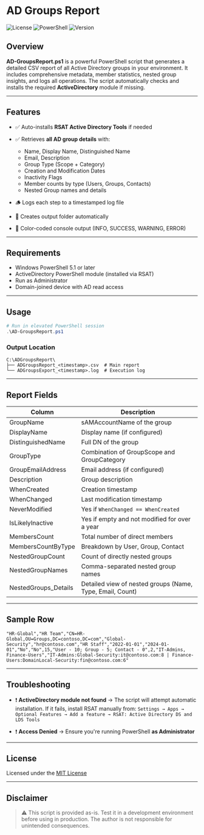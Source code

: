 
# AD Groups Report

![License](https://img.shields.io/badge/license-MIT-blue.svg)
![PowerShell](https://img.shields.io/badge/powershell-5.1%2B-blue.svg)
![Version](https://img.shields.io/badge/version-1.1-green.svg)

## Overview

**AD-GroupsReport.ps1** is a powerful PowerShell script that generates a detailed CSV report of all Active Directory groups in your environment. It includes comprehensive metadata, member statistics, nested group insights, and logs all operations. The script automatically checks and installs the required **ActiveDirectory** module if missing.

---

## Features

- ✅ Auto-installs **RSAT Active Directory Tools** if needed
- ✅ Retrieves **all AD group details** with:
  - Name, Display Name, Distinguished Name
  - Email, Description
  - Group Type (Scope + Category)
  - Creation and Modification Dates
  - Inactivity Flags
  - Member counts by type (Users, Groups, Contacts)
  - Nested Group names and details

- 🪵 Logs each step to a timestamped log file
- 📁 Creates output folder automatically
- 🎨 Color-coded console output (INFO, SUCCESS, WARNING, ERROR)

---

## Requirements

- Windows PowerShell 5.1 or later
- ActiveDirectory PowerShell module (installed via RSAT)
- Run as Administrator
- Domain-joined device with AD read access

---

## Usage

```powershell
# Run in elevated PowerShell session
.\AD-GroupsReport.ps1
````

### Output Location

```
C:\ADGroupsReport\
├── ADGroupsReport_<timestamp>.csv  # Main report
└── ADGroupsExport_<timestamp>.log  # Execution log
```

---

## Report Fields

| Column                | Description                                               |
| --------------------- | --------------------------------------------------------- |
| GroupName             | sAMAccountName of the group                               |
| DisplayName           | Display name (if configured)                              |
| DistinguishedName     | Full DN of the group                                      |
| GroupType             | Combination of GroupScope and GroupCategory               |
| GroupEmailAddress     | Email address (if configured)                             |
| Description           | Group description                                         |
| WhenCreated           | Creation timestamp                                        |
| WhenChanged           | Last modification timestamp                               |
| NeverModified         | Yes if `WhenChanged == WhenCreated`                       |
| IsLikelyInactive      | Yes if empty and not modified for over a year             |
| MembersCount          | Total number of direct members                            |
| MembersCountByType    | Breakdown by User, Group, Contact                         |
| NestedGroupCount      | Count of directly nested groups                           |
| NestedGroupNames      | Comma-separated nested group names                        |
| NestedGroups\_Details | Detailed view of nested groups (Name, Type, Email, Count) |

---

## Sample Row

```csv
"HR-Global","HR Team","CN=HR-Global,OU=Groups,DC=contoso,DC=com","Global-Security","hr@contoso.com","HR Staff","2022-01-01","2024-01-01","No","No",15,"User - 10; Group - 5; Contact - 0",2,"IT-Admins, Finance-Users","IT-Admins:Global-Security:it@contoso.com:8 | Finance-Users:DomainLocal-Security:fin@contoso.com:6"
```

---

## Troubleshooting

* ❗ **ActiveDirectory module not found**
  → The script will attempt automatic installation. If it fails, install RSAT manually from:
  `Settings → Apps → Optional Features → Add a feature → RSAT: Active Directory DS and LDS Tools`

* ❗ **Access Denied**
  → Ensure you're running PowerShell **as Administrator**

---

## License

Licensed under the [MIT License](https://opensource.org/licenses/MIT)

---

## Disclaimer

> ⚠️ This script is provided as-is. Test it in a development environment before using in production. The author is not responsible for unintended consequences.
